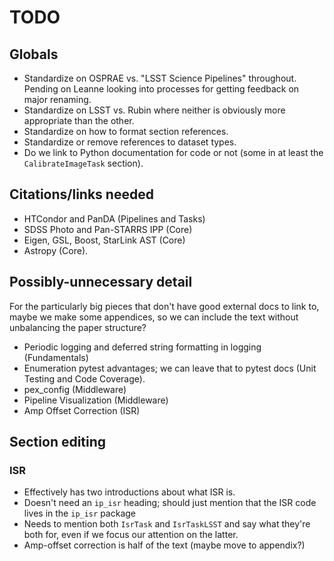 # TODO

## Globals

- Standardize on OSPRAE vs. "LSST Science Pipelines" throughout.  Pending on Leanne looking into processes for getting feedback on major renaming.
- Standardize on LSST vs. Rubin where neither is obviously more appropriate than the other.
- Standardize on how to format section references.
- Standardize or remove references to dataset types.
- Do we link to Python documentation for code or not (some in at least the `CalibrateImageTask` section).

## Citations/links needed

- HTCondor and PanDA (Pipelines and Tasks)
- SDSS Photo and Pan-STARRS IPP (Core)
- Eigen, GSL, Boost, StarLink AST (Core)
- Astropy (Core).

## Possibly-unnecessary detail

For the particularly big pieces that don't have good external docs to link to, maybe we make some appendices, so we can include the text without unbalancing the paper structure?

- Periodic logging and deferred string formatting in logging (Fundamentals)
- Enumeration pytest advantages; we can leave that to pytest docs (Unit Testing and Code Coverage).
- pex_config (Middleware)
- Pipeline Visualization (Middleware)
- Amp Offset Correction (ISR)

## Section editing

### ISR

- Effectively has two introductions about what ISR is.
- Doesn't need an `ip_isr` heading; should just mention that the ISR code lives in the `ip_isr` package
- Needs to mention both `IsrTask` and `IsrTaskLSST` and say what they're both for, even if we focus our attention on the latter.
- Amp-offset correction is half of the text (maybe move to appendix?)

